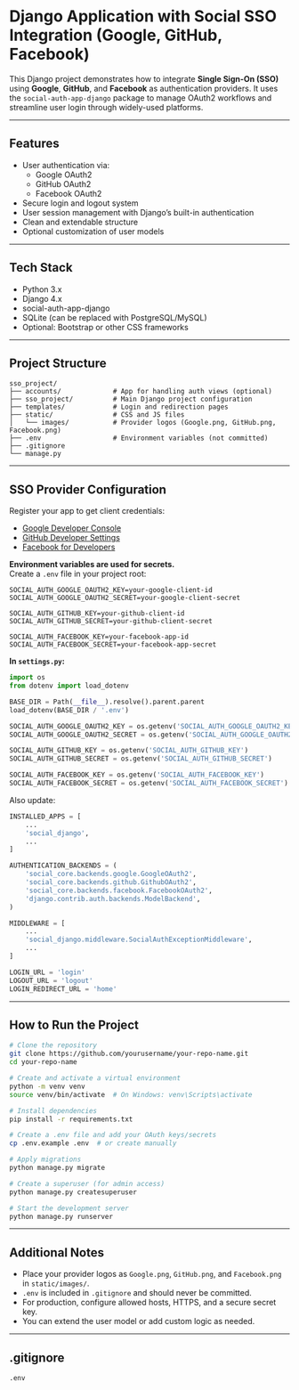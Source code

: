 # Django Application with Social SSO Integration (Google, GitHub, Facebook)

This Django project demonstrates how to integrate **Single Sign-On (SSO)** using **Google**, **GitHub**, and **Facebook** as authentication providers. It uses the `social-auth-app-django` package to manage OAuth2 workflows and streamline user login through widely-used platforms.

---

## Features

* User authentication via:
  * Google OAuth2
  * GitHub OAuth2
  * Facebook OAuth2
* Secure login and logout system
* User session management with Django’s built-in authentication
* Clean and extendable structure
* Optional customization of user models

---

## Tech Stack

* Python 3.x
* Django 4.x
* social-auth-app-django
* SQLite (can be replaced with PostgreSQL/MySQL)
* Optional: Bootstrap or other CSS frameworks

---

## Project Structure

```
sso_project/
├── accounts/             # App for handling auth views (optional)
├── sso_project/          # Main Django project configuration
├── templates/            # Login and redirection pages
├── static/               # CSS and JS files
│   └── images/           # Provider logos (Google.png, GitHub.png, Facebook.png)
├── .env                  # Environment variables (not committed)
├── .gitignore
└── manage.py
```

---

## SSO Provider Configuration

Register your app to get client credentials:

* [Google Developer Console](https://console.developers.google.com)
* [GitHub Developer Settings](https://github.com/settings/developers)
* [Facebook for Developers](https://developers.facebook.com)

**Environment variables are used for secrets.**  
Create a `.env` file in your project root:

```
SOCIAL_AUTH_GOOGLE_OAUTH2_KEY=your-google-client-id
SOCIAL_AUTH_GOOGLE_OAUTH2_SECRET=your-google-client-secret

SOCIAL_AUTH_GITHUB_KEY=your-github-client-id
SOCIAL_AUTH_GITHUB_SECRET=your-github-client-secret

SOCIAL_AUTH_FACEBOOK_KEY=your-facebook-app-id
SOCIAL_AUTH_FACEBOOK_SECRET=your-facebook-app-secret
```

**In `settings.py`:**

```python
import os
from dotenv import load_dotenv

BASE_DIR = Path(__file__).resolve().parent.parent
load_dotenv(BASE_DIR / '.env')

SOCIAL_AUTH_GOOGLE_OAUTH2_KEY = os.getenv('SOCIAL_AUTH_GOOGLE_OAUTH2_KEY')
SOCIAL_AUTH_GOOGLE_OAUTH2_SECRET = os.getenv('SOCIAL_AUTH_GOOGLE_OAUTH2_SECRET')

SOCIAL_AUTH_GITHUB_KEY = os.getenv('SOCIAL_AUTH_GITHUB_KEY')
SOCIAL_AUTH_GITHUB_SECRET = os.getenv('SOCIAL_AUTH_GITHUB_SECRET')

SOCIAL_AUTH_FACEBOOK_KEY = os.getenv('SOCIAL_AUTH_FACEBOOK_KEY')
SOCIAL_AUTH_FACEBOOK_SECRET = os.getenv('SOCIAL_AUTH_FACEBOOK_SECRET')
```

Also update:

```python
INSTALLED_APPS = [
    ...
    'social_django',
    ...
]

AUTHENTICATION_BACKENDS = (
    'social_core.backends.google.GoogleOAuth2',
    'social_core.backends.github.GithubOAuth2',
    'social_core.backends.facebook.FacebookOAuth2',
    'django.contrib.auth.backends.ModelBackend',
)

MIDDLEWARE = [
    ...
    'social_django.middleware.SocialAuthExceptionMiddleware',
    ...
]

LOGIN_URL = 'login'
LOGOUT_URL = 'logout'
LOGIN_REDIRECT_URL = 'home'
```

---

## How to Run the Project

```bash
# Clone the repository
git clone https://github.com/yourusername/your-repo-name.git
cd your-repo-name

# Create and activate a virtual environment
python -m venv venv
source venv/bin/activate  # On Windows: venv\Scripts\activate

# Install dependencies
pip install -r requirements.txt

# Create a .env file and add your OAuth keys/secrets
cp .env.example .env  # or create manually

# Apply migrations
python manage.py migrate

# Create a superuser (for admin access)
python manage.py createsuperuser

# Start the development server
python manage.py runserver
```

---

## Additional Notes

- Place your provider logos as `Google.png`, `GitHub.png`, and `Facebook.png` in `static/images/`.
- `.env` is included in `.gitignore` and should never be committed.
- For production, configure allowed hosts, HTTPS, and a secure secret key.
- You can extend the user model or add custom logic as needed.

---

## .gitignore

```
.env
```
